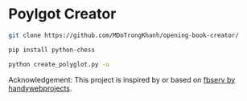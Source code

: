 # Poylgot Creator
```bash
git clone https://github.com/MDoTrongKhanh/opening-book-creator/
```
```bash
pip install python-chess
```
```bash
python create_polyglot.py -u
```
 

Acknowledgement: This project is inspired by or based on [fbserv by handywebprojects](https://github.com/handywebprojects/fbserv).
